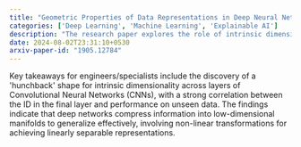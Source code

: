 ```yaml
---
title: "Geometric Properties of Data Representations in Deep Neural Networks"
categories: ['Deep Learning', 'Machine Learning', 'Explainable AI']
description: "The research paper explores the role of intrinsic dimensionality in deep neural networks, specifically focusing on the geometric properties of data representations. It investigates how the intrinsic dimensionality changes across layers of neural networks and its impact on generalization performance."
date: 2024-08-02T23:31:10+0530
arxiv-paper-id: "1905.12784"
---
```

Key takeaways for engineers/specialists include the discovery of a 'hunchback' shape for intrinsic dimensionality across layers of Convolutional Neural Networks (CNNs), with a strong correlation between the ID in the final layer and performance on unseen data. The findings indicate that deep networks compress information into low-dimensional manifolds to generalize effectively, involving non-linear transformations for achieving linearly separable representations.

